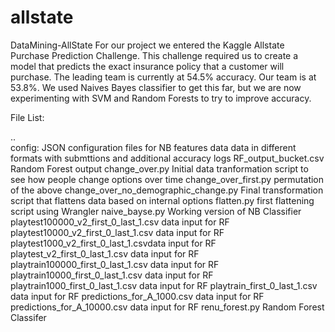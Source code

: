 allstate
========

DataMining-AllState
For our project we entered the Kaggle Allstate Purchase Prediction Challenge. This challenge required us to create a model that predicts the exact insurance policy that a customer will purchase. The leading team is currently at 54.5% accuracy. Our team is at 53.8%. We used Naives Bayes classifier to get this far, but we are now experimenting with SVM and Random Forests to try to improve accuracy. 

File List:

..		
config: JSON configuration files for NB features
data	data in different formats with submttions and additional accuracy logs
RF_output_bucket.csv	Random Forest output
change_over.py	Initial data tranformation script to see how people change options over time
change_over_first.py	permutation of the above
change_over_no_demographic_change.py	Final transformation script that flattens data based on internal options
flatten.py	first flattening script using Wrangler
naive_bayse.py Working version of NB Classifier
playtest100000_v2_first_0_last_1.csv	data input for RF
playtest10000_v2_first_0_last_1.csv	data input for RF
playtest1000_v2_first_0_last_1.csvdata input for RF
playtest_v2_first_0_last_1.csv	data input for RF
playtrain100000_first_0_last_1.csv data input for RF
playtrain10000_first_0_last_1.csv	data input for RF
playtrain1000_first_0_last_1.csv	data input for RF
playtrain_first_0_last_1.csv	data input for RF
predictions_for_A_1000.csv	data input for RF
predictions_for_A_10000.csv	data input for RF
renu_forest.py Random Forest Classifer
